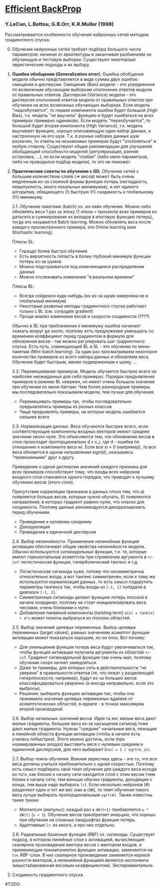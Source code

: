 # **[Efficient BackProp](https://github.com/lysuhin/Papers/blob/master/Efficient%20BackProp.pdf)**
### Y.LeCun, L.Bottou, G.B.Orr, K.R.Muller (1998)
Рассматриваются особенности обучения нейронных сетей методом градиентного спуска.

0. Обучение нейронных сетей требует подбора большого числа параметров: начиная от архитектуры и заканчивая разбиением на обучающую и тестовую выборки. Существуют некотороые эвристические подходы к их выбору.

1. **Ошибка обобщения (Generalization error).** Ошибка обобщения модели обычно представляется в виде суммы двух ошибок: смещения и дисперсии. Смещение (Bias) модели - это усредненное по возможным обучающим выборкам отклонение ответов модели от правильных ответов. Дисперсия (Variance) модели - это дисперсия отклонений ответов модели от правильных ответов при обучении на всех возможных обучающих выборках. Если модель "недообучается", то первая компонента ошибки будет большой (High Bias), т.к. модель "не выучила" функцию и будет ошибаться на всех примерах примерно одинаково. Если модель "переобучается", то большой будет вторая компонента (High Variance), т.к. модель выучивает функцию, хорошо описывающую один набор данных, и настроенную на его шум. Т.к. в разных наборах данных шум различен, то ответы на незнакомых примерах будут "отклоняться" в любую сторону. Существуют общие рекомендации для улучшения обобщающей способности моделей (регуляризация, ранняя остановка, ...), но если модель "слабая" (либо мало параметров, либо не проводился подбор модели), то это не поможет.

2. **Практические советы по обучению с GD.** Обучение сетей с большим количеством слоёв (=> весов) может быть очень медленным из-за сложной формы функции потерь (негладкость, невыпуклость, много локальных минимумов), и нет единого алгоритма, обещающего (!) быструю (!!) сходимость к глобальному (!!!) минимуму.

	2.1. Обучение пакетами (batch) vs. он-лайн обучение.
	Можно либо обновлять веса 1 раз за эпоху (1 эпоха = просмотр всех примеров из датасета и суммирование их вкладов в итоговую функцию потерь), тогда это называется Batch learning. Можно обновлять веса после каждого просмотренного примера, это Online learning (или Stochastic learning). 
  
   Плюсы SL:
	 + Гораздо более быстро обучение
   + Есть вероятность попасть в более глубокий минимум функции потерь из-за шумов 
   + Можно подстраиваться под изменяющееся распределение данных
   + Можно отслеживать изменения "в реальном времени"
   
   Плюсы BL:
   + Всегда сойдемся куда-нибудь (но из-за шума наверняка не в глобальный минимум)
   + Некоторые развитые методы градиентного спуска работают только с BL (см. conjugate gradient)
   + Проще анализ изменения весов и скорости сходимости (????)
	 
   Обычно в BL при приближении к минимуму ошибка начинает скакать вокруг да около, поэтому есть предложение уменьшать со временем коэффициент перед градиентом в формуле для обновления весов - так можно регулировать шаг градиентного спуска.
   Есть путь, совмещающий BL и SL - это обучение по мини-пакетам (Mini-batch learning). За один раз просматриваем некоторое количество примеров из всего набора данных и обновляем веса. Обучение будет быстрым, менее подверженным к шуму, ...


	2.2. Перемешивание примеров. Модель обучается быстрее всего на наиболее неожиданных для себя примерах. Порядок предъявления примеров в режиме BL неважен, но имеет очень большое значение при обучении по мини-батчам. Чем более разнородные примеры мы последовательно показываем модели, тем лучше для обучения.
   + Перемешивать примеры так, чтобы последовательно предъявлялись примеры из разных классов
   + Чаще предъявлять примеры, на которых модель ошибается сильнее всего
	 
	2.3. Нормализация данных. Веса обучаются быстрее всего, если соответствующие компоненты входных векторов имеют среднее значение около нуля. Это объясняется тем, что обновление весов в слое происходит пропорционально d x x_i, где d - ошибка по отношению к компоненте веса wi. Если все xi > 0 (например), то все веса обновятся в _одном_ направлении sign(d), оказываясь "привязанными" друг к другу.
 
   Приведение к одной дисперсии значений каждого признака для всех примеров способствует тому, что входы всех нейронов входного слоя становятся _одного порядка_, что приводит к лучшему обучению весов (этого слоя).
 
   Присутствие корреляции признаков в данных плохо тем, что а) появляется больше весов, которые нужно обучать, б) появляются направления, в которых градиент равено нулю, что опасно для сходимость. Поэтому данные рекомендуется декоррелировать перед обучением.
 
   + Приведение к нулевому среднему
   + Декорреляция
   + Приведение к единичной дисперсии
   
   	2.4. Выбор нелинейности. Применение нелинейных функций активации обеспечиват общие свойства нелинейности модели. Обычно используются _сигмоидальные_ функции, т.е. те, которые имеют горизонтальные асимптоты при стремлении аргумента в `+/- inf`: логистическая функция, гиперболический тангенс и т.д. 
   
   + Логистическая сигмоида хуже, потому что несимметрична относительно входа, а вот тангенс симметричен; если к тому же используется нормализация данных, то есть смысл подкрутить параметры тангенса так, чтобы входы из `[-1, 1]` попадали в диапазон `[-1, 1]`. 
   + Симметричные сигмоиды делают функцию потерь плоской в начале координат, поэтому не стоит инициализировать веса числами, очень близкими к нулю.
   + Добавление линейной компоненты (twisting term) `a(x) = tanh(x) + a*x` может помочь выбраться из плоских областей.
   
   	2.5. Выбор значений целевых переменных. Выбор целевых переменных (target values), равных значениям асимптот функции активации может показаться хорошим, но он плох. Вот почему:
   + Для уменьшения функции потерь веса будут увеличиваться так, чтобы функция активации получала аргументы из областей `+/- inf`. Градиент сигмоидальной функции там очень мал, поэтому обучение скоро начнет замедляться.
   + Даже те примеры, для которых сеть в действительности "не уверена" в правильности ответов (те, что лежат у разделяющей гиперплоскости, например), будут из-за больших весов классифицироваться уверенно (и иногда неправильно, если это выбросы).
   + Решение: выбирать функцию активации так, чтобы она принимала значения целевых переменных вдалеке от асимптотических областей, в идеале - в точках максимума второй производной.
   	
	2.6. Выбор начальных значений весов. Идея та же: малые веса дают малые градиенты, большие веса из-за насыщения сигмоид тоже дают малые градиенты. Нужны "средние" начальные веса, лежащие в линейной области функции активации (чтобы в начале есть училась побыстрее). Этого можно достичь, если (при нормированных входах) выставить веса с нулевым средним и единичной дисперсией, для чего выбирают `D(w) = 1 / sqrt(n_in)`. 

	2.7. Выбор темпа обучения. Важная эвристика здесь - это то, что все веса должны учиться приблизительно с одной скоростью. Поэтому есть смысл подбирать свой темп обучения для каждого веса исходя из того, как близко к началу сети находится слой с этим весом (чем ближе к началу сети, тем меньше обычно градиенты, доходящие с конца, тем выше надо выбирать `lr`). Если несколько нейронов (#) разделяют один и тот же вес (как в `CNN`), то темп обучения такого веса лучше выбирать пропорциональным `sqrt(#)`. Также известны такие трюки:
   + Momentum (импульс): каждый раз к `dW(t+1)` прибавляется `u * dW(t)` (`u < 1`). Обучение весов приобретает инерцию, что хорошо при обучении на сложных ландшафтах функции потерь.
   + Адаптивные `lr`: их много, и про них отдельно.
   
   	2.8. Радиальные базисные функции (RBF) vs. сигмоиды. Существует подход, в котором линейные слои с активацией, вычисляющие скалярное произведение вектора весов с вектором входов, и применяющие покомпонентно функцию активации, заменяются на т.н. RBF-слои. В них скалярное произведение заменяется нормой разности векторов, а нелинейной функцией является экспонента (машстабированная весовым коэффициентом). Экспериментально.

3. Сходимость градиентного спуска

#TODO
   
  


